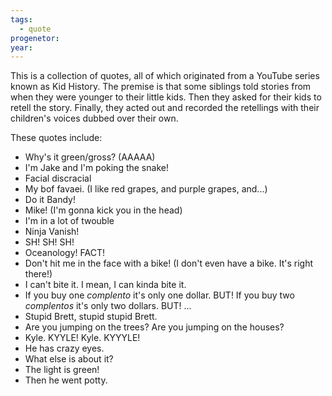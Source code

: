 ```yaml
---
tags:
  - quote
progenetor: 
year:
---
```

This is a collection of quotes, all of which originated from a YouTube series known as Kid History. The premise is that some siblings told stories from when they were younger to their little kids. Then they asked for their kids to retell the story. Finally, they acted out and recorded the retellings with their children's voices dubbed over their own.

These quotes include:
* Why's it green/gross? (AAAAA)
* I'm Jake and I'm poking the snake!
* Facial discracial
* My bof favaei. (I like red grapes, and purple grapes, and...)
* Do it Bandy!
* Mike! (I'm gonna kick you in the head)
* I'm in a lot of twouble
* Ninja Vanish!
* SH! SH! SH!
* Oceanology! FACT!
* Don't hit me in the face with a bike! (I don't even have a bike. It's right there!)
* I can't bite it. I mean, I can kinda bite it.
* If you buy one *complento* it's only one dollar. BUT! If you buy two *complentos* it's only two dollars. BUT! ...
* Stupid Brett, stupid stupid Brett.
* Are you jumping on the trees? Are you jumping on the houses?
* Kyle. KYYLE! Kyle. KYYYLE!
* He has crazy eyes.
* What else is about it?
* The light is green!
* Then he went potty.